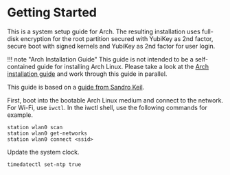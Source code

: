# Getting Started

This is a system setup guide for Arch. The resulting installation uses full-disk encryption for the root partition secured with YubiKey as 2nd factor, secure boot with signed kernels and YubiKey as 2nd factor for user login.

!!! note "Arch Installation Guide"
    This guide is not intended to be a self-contained guide for installing Arch Linux.
    Please take a look at the [Arch installation guide](https://wiki.archlinux.org/index.php/installation_guide) and work through this guide in parallel.

This guide is based on a [guide from Sandro Keil](https://github.com/sandrokeil/yubikey-full-disk-encryption-secure-boot-uefi).

First, boot into the bootable Arch Linux medium and connect to the network. For Wi-Fi, use `iwctl`. In the iwctl shell, use the following commands for example.

```shell
station wlan0 scan
station wlan0 get-networks
station wlan0 connect <ssid>
```

Update the system clock.

```shell
timedatectl set-ntp true
```
